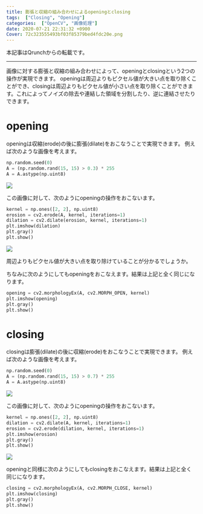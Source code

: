 ```yaml
---
title: 膨張と収縮の組み合わせによるopeningとclosing
tags:  ["Closing", "Opening"]
categories:  ["OpenCV", "画像処理"]
date: 2020-07-21 22:31:32 +0900
Cover: 72c323555493bf03f85379bed4fdc20e.png
---
```

本記事はQrunchからの転載です。
___

画像に対する膨張と収縮の組み合わせによって、openingとclosingという2つの操作が実現できます。
openingは周辺よりもピクセル値が大きい点を取り除くことができ、closingは周辺よりもピクセル値が小さい点を取り除くことができます。これによってノイズの除去や連結した領域を分割したり、逆に連結させたりできます。

# opening

openingは収縮(erode)の後に膨張(dilate)をおこなうことで実現できます。
例えば次のような画像を考えます。

```Python
np.random.seed(0)
A = (np.random.rand(15, 15) > 0.3) * 255
A = A.astype(np.uint8)
```


![](71190920fbb63bb170a560a6db65cc34.png)  

この画像に対して、次のようにopeningの操作をおこないます。

``` Python
kernel = np.ones([2, 2], np.uint8)
erosion = cv2.erode(A, kernel, iterations=1)
dilation = cv2.dilate(erosion, kernel, iterations=1)
plt.imshow(dilation)
plt.gray()
plt.show()
```

![](40f7db63edf557cef887119767f8a145.png)

周辺よりもピクセル値が大きい点を取り除けていることが分かるでしょうか。

ちなみに次のようにしてもopeningをおこなえます。結果は上記と全く同じになります。

``` Python
opening = cv2.morphologyEx(A, cv2.MORPH_OPEN, kernel)
plt.imshow(opening)
plt.gray()
plt.show()
```

# closing

closingは膨張(dilate)の後に収縮(erode)をおこなうことで実現できます。
例えば次のような画像を考えます。

```Python
np.random.seed(0)
A = (np.random.rand(15, 15) > 0.7) * 255
A = A.astype(np.uint8)
```

![](72c323555493bf03f85379bed4fdc20e.png)

この画像に対して、次のようにopeningの操作をおこないます。

``` Python
kernel = np.ones([2, 2], np.uint8)
dilation = cv2.dilate(A, kernel, iterations=1)
erosion = cv2.erode(dilation, kernel, iterations=1)
plt.imshow(erosion)
plt.gray()
plt.show()
```

![](36d273fe9da6eb9a2cfa5875cd5e346a.png)

openingと同様に次のようにしてもclosingをおこなえます。結果は上記と全く同じになります。

``` Python
closing = cv2.morphologyEx(A, cv2.MORPH_CLOSE, kernel)
plt.imshow(closing)
plt.gray()
plt.show()
```
